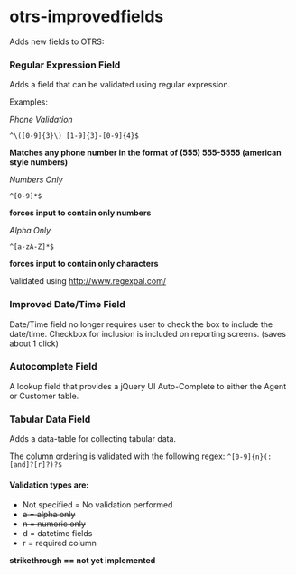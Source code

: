 otrs-improvedfields
===================

Adds new fields to OTRS: 

### Regular Expression Field

Adds a field that can be validated using regular expression.  

Examples:

*Phone Validation*

    ^\([0-9]{3}\) [1-9]{3}-[0-9]{4}$

__Matches any phone number in the format of (555) 555-5555 (american style numbers)__

*Numbers Only*

    ^[0-9]*$
    
__forces input to contain only numbers__

*Alpha Only*

    ^[a-zA-Z]*$

__forces input to contain only characters__

Validated using http://www.regexpal.com/

### Improved Date/Time Field

Date/Time field no longer requires user to check the box to include the date/time.  Checkbox for inclusion is included on reporting screens.  (saves about 1 click)

### Autocomplete Field

A lookup field that provides a jQuery UI Auto-Complete to either the Agent or Customer table. 

### Tabular Data Field

Adds a data-table for collecting tabular data. 

The column ordering is validated with the following regex: `^[0-9]{n}(:[and]?[r]?)?$`

#### Validation types are: 
* Not specified = No validation performed
* ~~a = alpha only~~
* ~~n = numeric only~~
* d = datetime fields
* r = required column

__~~strikethrough~~ == not yet implemented__

